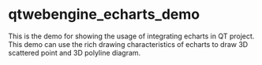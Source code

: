 # qtwebengine_echarts_demo
 This is the demo for showing the usage of integrating echarts in QT project. This demo can use the rich drawing characteristics of echarts to draw 3D scattered point and 3D polyline diagram.
